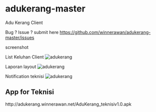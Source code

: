 # adukerang-master
Adu Kerang Client 

Bug ? Issue ? 
submit here https://github.com/winnerawan/adukerang-master/issues

screenshot

List Keluhan Client
![adukerang](http://adukerang.winnerawan.net/1.png)

Laporan layout
![adukerang](http://adukerang.winnerawan.net/2.png)

Notification teknisi
![adukerang](http://adukerang.winnerawan.net/3.png)

<h2><b>App for Teknisi</b></h2>
http://adukerang.winnerawan.net/AduKerang_teknisiv1.0.apk
